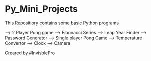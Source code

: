 # Py_Mini_Projects

This Repositiory contains some basic Python programs

--> 2 Player Pong game
--> Fibonacci Series
--> Leap Year Finder
--> Password Generator
--> Single player Pong Game
--> Temperature Convertor
--> Clock
--> Camera


Creared by #InvisblePro
